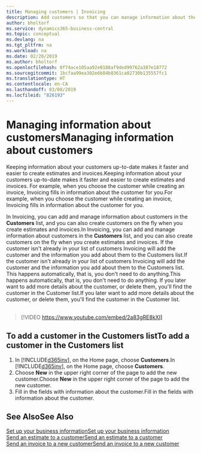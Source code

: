 ```yaml
---
title: Managing customers | Invoicing
description: Add customers so that you can manage information about them and send estimates and invoices more quickly.
author: bholtorf
ms.service: dynamics365-business-central
ms.topic: conceptual
ms.devlang: na
ms.tgt_pltfrm: na
ms.workload: na
ms.date: 02/20/2019
ms.author: bholtorf
ms.openlocfilehash: 0f74ace105aa92e0188af9ded99762a387e18772
ms.sourcegitcommit: 1bcfaa99ea302e6b84b8361ca02730b135557fc1
ms.translationtype: HT
ms.contentlocale: en-CA
ms.lasthandoff: 03/08/2019
ms.locfileid: "826193"
---
```

# <a name="managing-information-about-customers"></a><span data-ttu-id="1a996-103">Managing information about customers</span><span class="sxs-lookup"><span data-stu-id="1a996-103">Managing information about customers</span></span>
<span data-ttu-id="1a996-104">Keeping information about your customers up-to-date makes it faster and easier to create estimates and invoices.</span><span class="sxs-lookup"><span data-stu-id="1a996-104">Keeping information about your customers up-to-date makes it faster and easier to create estimates and invoices.</span></span> <span data-ttu-id="1a996-105">For example, when you choose the customer while creating an invoice, Invoicing fills in information about the customer for you.</span><span class="sxs-lookup"><span data-stu-id="1a996-105">For example, when you choose the customer while creating an invoice, Invoicing fills in information about the customer for you.</span></span>  

<span data-ttu-id="1a996-106">In Invoicing, you can add and manage information about customers in the **Customers** list, and you can also create customers on the fly when you create estimates and invoices.</span><span class="sxs-lookup"><span data-stu-id="1a996-106">In Invoicing, you can add and manage information about customers in the **Customers** list, and you can also create customers on the fly when you create estimates and invoices.</span></span> <span data-ttu-id="1a996-107">If the customer isn't already in your list of customers Invoicing will add the customer and the information you add about them to the Customers list.</span><span class="sxs-lookup"><span data-stu-id="1a996-107">If the customer isn't already in your list of customers Invoicing will add the customer and the information you add about them to the Customers list.</span></span> <span data-ttu-id="1a996-108">This happens automatically, that is, you don't need to do anything.</span><span class="sxs-lookup"><span data-stu-id="1a996-108">This happens automatically, that is, you don't need to do anything.</span></span> <span data-ttu-id="1a996-109">If you later want to add more details about the customer, or delete them, you'll find the customer in the Customer list.</span><span class="sxs-lookup"><span data-stu-id="1a996-109">If you later want to add more details about the customer, or delete them, you'll find the customer in the Customer list.</span></span>    <br></br>


> [!VIDEO https://www.youtube.com/embed/2a83gRE8kXI]

## <a name="to-add-a-customer-in-the-customers-list"></a><span data-ttu-id="1a996-110">To add a customer in the Customers list</span><span class="sxs-lookup"><span data-stu-id="1a996-110">To add a customer in the Customers list</span></span>
1. <span data-ttu-id="1a996-111">In [!INCLUDE[d365inv](includes/d365inv.md)], on the Home page, choose **Customers**.</span><span class="sxs-lookup"><span data-stu-id="1a996-111">In [!INCLUDE[d365inv](includes/d365inv.md)], on the Home page, choose **Customers**.</span></span>  
2. <span data-ttu-id="1a996-112">Choose **New** in the upper right corner of the page to add the new customer.</span><span class="sxs-lookup"><span data-stu-id="1a996-112">Choose **New** in the upper right corner of the page to add the new customer.</span></span>  
3. <span data-ttu-id="1a996-113">Fill in the fields with information about the customer.</span><span class="sxs-lookup"><span data-stu-id="1a996-113">Fill in the fields with information about the customer.</span></span>  

## <a name="see-also"></a><span data-ttu-id="1a996-114">See Also</span><span class="sxs-lookup"><span data-stu-id="1a996-114">See Also</span></span>
[<span data-ttu-id="1a996-115">Set up your business information</span><span class="sxs-lookup"><span data-stu-id="1a996-115">Set up your business information</span></span>](set-up-business-profile.md)  
[<span data-ttu-id="1a996-116">Send an estimate to a customer</span><span class="sxs-lookup"><span data-stu-id="1a996-116">Send an estimate to a customer</span></span>](send-estimate.md)  
[<span data-ttu-id="1a996-117">Send an invoice to a new customer</span><span class="sxs-lookup"><span data-stu-id="1a996-117">Send an invoice to a new customer</span></span>](send-invoice.md)